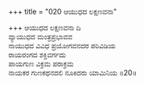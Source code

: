 +++
title = "020 ಆಯುಧದ ಲಕ್ಷಣವನಾ"

+++
ಆಯುಧದ ಲಕ್ಷಣವನಾ ದಿ  
ವ್ಯಾಯುಧದ ಮಂತ್ರಪ್ರಭಾವವ  
ನಾಯುಧದ ವಿವಿಧ ಪ್ರಯೋಗವನದರ ಪರಿವಿಡಿಯ   
ರಾಯರಂಗದ ಶಕ್ತಿವರ್ಗದು  
ಪಾಯಗುಣ ವಿಕ್ರಮ ಪರಾಕ್ರಮ  
ನಾಯಕರ ಗುಣಕಥನದಲಿ ನೂಕಿದರು ಯಾಮಿನಿಯ    ॥20॥